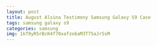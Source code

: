 ```yaml
---
layout: post
title: August Alsina Testimony Samsung Galaxy S9 Case
tags: samsung galaxy s9
categories: samsung
img: 1kT9yR5rBcK4f70xafzo6aM3T75aJrSsM
---
```

